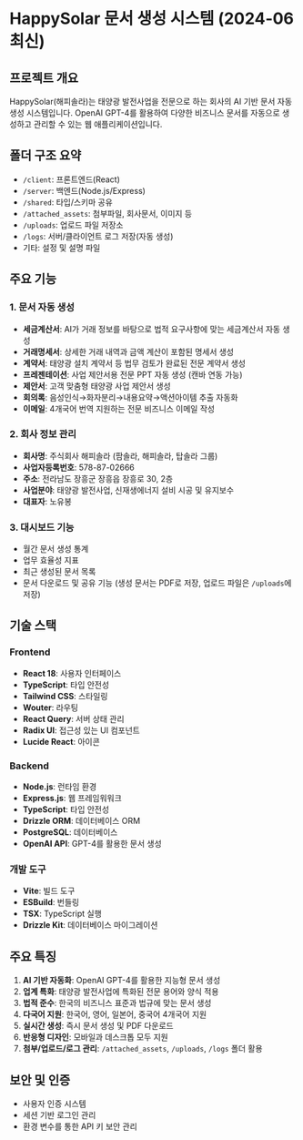 # HappySolar 문서 생성 시스템 (2024-06 최신)

## 프로젝트 개요
HappySolar(해피솔라)는 태양광 발전사업을 전문으로 하는 회사의 AI 기반 문서 자동 생성 시스템입니다. OpenAI GPT-4를 활용하여 다양한 비즈니스 문서를 자동으로 생성하고 관리할 수 있는 웹 애플리케이션입니다.

## 폴더 구조 요약
- `/client`: 프론트엔드(React)
- `/server`: 백엔드(Node.js/Express)
- `/shared`: 타입/스키마 공유
- `/attached_assets`: 첨부파일, 회사문서, 이미지 등
- `/uploads`: 업로드 파일 저장소
- `/logs`: 서버/클라이언트 로그 저장(자동 생성)
- 기타: 설정 및 설명 파일

## 주요 기능

### 1. 문서 자동 생성
- **세금계산서**: AI가 거래 정보를 바탕으로 법적 요구사항에 맞는 세금계산서 자동 생성
- **거래명세서**: 상세한 거래 내역과 금액 계산이 포함된 명세서 생성
- **계약서**: 태양광 설치 계약서 등 법무 검토가 완료된 전문 계약서 생성
- **프레젠테이션**: 사업 제안서용 전문 PPT 자동 생성 (캔바 연동 가능)
- **제안서**: 고객 맞춤형 태양광 사업 제안서 생성
- **회의록**: 음성인식→화자분리→내용요약→액션아이템 추출 자동화
- **이메일**: 4개국어 번역 지원하는 전문 비즈니스 이메일 작성

### 2. 회사 정보 관리
- **회사명**: 주식회사 해피솔라 (팜솔라, 해피솔라, 탑솔라 그룹)
- **사업자등록번호**: 578-87-02666
- **주소**: 전라남도 장흥군 장흥읍 장흥로 30, 2층
- **사업분야**: 태양광 발전사업, 신재생에너지 설비 시공 및 유지보수
- **대표자**: 노유봉

### 3. 대시보드 기능
- 월간 문서 생성 통계
- 업무 효율성 지표
- 최근 생성된 문서 목록
- 문서 다운로드 및 공유 기능 (생성 문서는 PDF로 저장, 업로드 파일은 `/uploads`에 저장)

## 기술 스택

### Frontend
- **React 18**: 사용자 인터페이스
- **TypeScript**: 타입 안전성
- **Tailwind CSS**: 스타일링
- **Wouter**: 라우팅
- **React Query**: 서버 상태 관리
- **Radix UI**: 접근성 있는 UI 컴포넌트
- **Lucide React**: 아이콘

### Backend
- **Node.js**: 런타임 환경
- **Express.js**: 웹 프레임워워크
- **TypeScript**: 타입 안전성
- **Drizzle ORM**: 데이터베이스 ORM
- **PostgreSQL**: 데이터베이스
- **OpenAI API**: GPT-4를 활용한 문서 생성

### 개발 도구
- **Vite**: 빌드 도구
- **ESBuild**: 번들링
- **TSX**: TypeScript 실행
- **Drizzle Kit**: 데이터베이스 마이그레이션

## 주요 특징
1. **AI 기반 자동화**: OpenAI GPT-4를 활용한 지능형 문서 생성
2. **업계 특화**: 태양광 발전사업에 특화된 전문 용어와 양식 적용
3. **법적 준수**: 한국의 비즈니스 표준과 법규에 맞는 문서 생성
4. **다국어 지원**: 한국어, 영어, 일본어, 중국어 4개국어 지원
5. **실시간 생성**: 즉시 문서 생성 및 PDF 다운로드
6. **반응형 디자인**: 모바일과 데스크톱 모두 지원
7. **첨부/업로드/로그 관리**: `/attached_assets`, `/uploads`, `/logs` 폴더 활용

## 보안 및 인증
- 사용자 인증 시스템
- 세션 기반 로그인 관리
- 환경 변수를 통한 API 키 보안 관리
